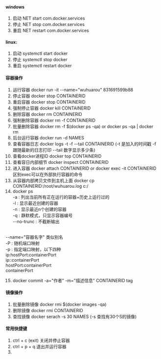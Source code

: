 #### windows
  1. 启动  NET start com.docker.services
  2. 停止  NET stop com.docker.services
  3. 重启  NET restart com.docker.services<br/>
   
#### linux:
1. 启动 systemctl  start docker
2. 停止 systemctl  stop docker  
3. 重启 systemctl  restart docker  

#### 容器操作
1. 运行容器 docker run -it --name="wuhuarou" 831691599b88
2. 停止容器  docker stop  CONTAINERID
3. 重启容器  docker stop CONTAINERID
4. 强制停止容器 docker kill CONTAINERID
5. 删除容器  docker rm CONTAINERID
6. 强制删除容器 docker rm -f CONTAINERID
7. 批量删除容器  docker rm -f $(docker ps -qa) or docker ps -qa | docker rm
8. 后台运行容器  docker run -d NAMES
9. 查看容器日志 docker logs -t -f --tail CONTAINERID (-t 是加入的时间戳 -f 跟随最新的日志打印 --tail 数字显示多少条)
10. 查看docker进程ID  docker top  CONTAINERID
11. 查看容日内部细节 docker inspect CONTAINERID
12. 进入容器  docker attach CONTAINERID or docker exec -it CONTAINERID  区别exec可以在外部执行容器的命令
13. 从容器内部拷贝文件到主机上面  docker cp CONTAINERID:/root/wuhuarou.log  c:/
14. docker ps <br/>
-a : 列出当前所有正在运行的容器+历史上运行过的<br/>
-l : 显示最近创建的容器<br/>
-n : 显示最近n个创建的容器<br/>
-q : 静默模式，只显示容器编号<br/>
--no-trunc : 不截断输出<br/>

<br/>
--name="容器名字" 类似别名<br/>
-P : 随机端口映射<br/>
-p : 指定端口映射，以下四种<br/>
ip:hostPort:containerPort<br/>
ip::containerPort<br/>
hostPort:containerPort<br/>
containerPort<br/>

15. docker commit -a="作者" -m="描述信息" CONTAINERID  tag


#### 镜像操作
1. 批量删除镜像 docker rmi $(docker images -qa) 
2. 删除镜像 docker rmi CONTAINERID
3. 查找镜像 docker serach -s 30 NAMES (-s 查找有30个S的镜像)

#### 常用快捷键
1. ctrl + c (exit) 关闭并停止容器
2. ctrl + p + q 退出并运行容器
3. 